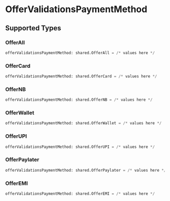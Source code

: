 # OfferValidationsPaymentMethod


## Supported Types

### OfferAll

```python
offerValidationsPaymentMethod: shared.OfferAll = /* values here */
```

### OfferCard

```python
offerValidationsPaymentMethod: shared.OfferCard = /* values here */
```

### OfferNB

```python
offerValidationsPaymentMethod: shared.OfferNB = /* values here */
```

### OfferWallet

```python
offerValidationsPaymentMethod: shared.OfferWallet = /* values here */
```

### OfferUPI

```python
offerValidationsPaymentMethod: shared.OfferUPI = /* values here */
```

### OfferPaylater

```python
offerValidationsPaymentMethod: shared.OfferPaylater = /* values here */
```

### OfferEMI

```python
offerValidationsPaymentMethod: shared.OfferEMI = /* values here */
```

